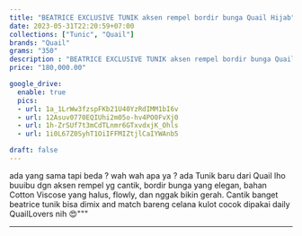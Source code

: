 ```yaml
---
title: "BEATRICE EXCLUSIVE TUNIK aksen rempel bordir bunga Quail Hijab"
date: 2023-05-31T22:20:59+07:00
collections: ["Tunic", "Quail"]
brands: "Quail"
grams: "350"
description : "BEATRICE EXCLUSIVE TUNIK aksen rempel bordir bunga Quail Hijab"
price: "180,000.00"

google_drive:
  enable: true
  pics:
  - url: 1a_1LrWw3fzspFKb21U40YzRdIMM1bI6v
  - url: 12Asuv0770EQIUhi2m05o-hv4PO0FvXj0
  - url: 1h-ZrSUf7t3mCdTLnmr6GTxvdxjK_Ohls
  - url: 1i0L67Z0SyhT1OiIFFMIZtjlCaIYWAnb5

draft: false
---
```


ada yang sama tapi beda ? wah wah apa ya ? ada Tunik baru dari Quail lho buuibu dgn aksen rempel yg cantik, bordir bunga yang elegan, bahan Cotton Viscose yang halus, flowly, dan nggak bikin gerah. Cantik banget beatrice tunik bisa dimix and match bareng celana kulot cocok dipakai daily QuailLovers nih 😍"""

-----    
 
